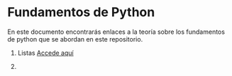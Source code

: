 # Fundamentos de Python
En este documento encontrarás enlaces a la teoría sobre los fundamentos de python que se abordan en este repositorio.

1. Listas
[Accede aquí](../lists/lists.doc.md)

2. 
